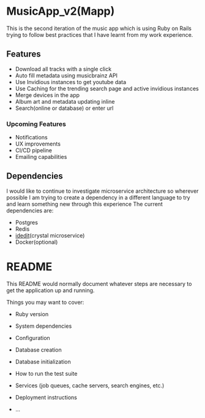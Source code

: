 # MusicApp_v2(Mapp)

This is the second iteration of the music app which is using Ruby on Rails trying to follow best practices that I have learnt from my work experience.

## Features

- Download all tracks with a single click
- Auto fill metadata using musicbrainz API
- Use Invidious instances to get youtube data
- Use Caching for the trending search page and active invidious instances
- Merge devices in the app
- Album art and metadata updating inline
- Search(online or database) or enter url

### Upcoming Features

- Notifications
- UX improvements
- CI/CD pipeline
- Emailing capabilities

## Dependencies

I would like to continue to investigate microservice architecture so wherever possible I am trying to create a dependency in a different language to try and learn something new through this experience
The current dependencies are:
- Postgres
- Redis
- [idedit](https://github.com/h4ppyr0gu3/idedit/)(crystal microservice)
- Docker(optional)

# README

This README would normally document whatever steps are necessary to get the
application up and running.

Things you may want to cover:

* Ruby version

* System dependencies

* Configuration

* Database creation

* Database initialization

* How to run the test suite

* Services (job queues, cache servers, search engines, etc.)

* Deployment instructions

* ...

